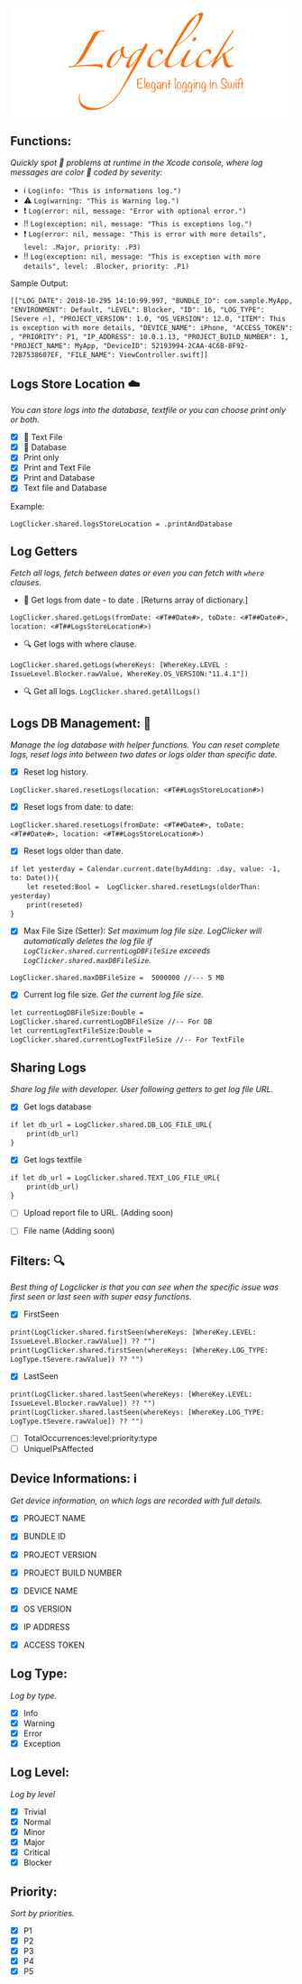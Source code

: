 ![Logclick](https://github.com/AnandKore91/LogClick/blob/master/logclick.png)

## Functions:
*Quickly spot :eyes: problems at runtime in the Xcode console, where log messages are color :rainbow: coded by severity:*

- :information_source: `Log(info: "This is informations log.")`
- :warning: `Log(warning: "This is Warning log.")`
- :heavy_exclamation_mark: `Log(error: nil, message: "Error with optional error.")`
- :bangbang: `Log(exception: nil, message: "This is exceptions log.")`
- :heavy_exclamation_mark: `Log(error: nil, message: "This is error with more details", level: .Major, priority: .P3)`
- :bangbang: `Log(exception: nil, message: "This is exception with more details", level: .Blocker, priority: .P1)`

Sample Output:
```
[["LOG_DATE": 2018-10-295 14:10:99.997, "BUNDLE_ID": com.sample.MyApp, "ENVIRONMENT": Default, "LEVEL": Blocker, "ID": 16, "LOG_TYPE": [Severe 🔥], "PROJECT_VERSION": 1.0, "OS_VERSION": 12.0, "ITEM": This is exception with more details, "DEVICE_NAME": iPhone, "ACCESS_TOKEN": , "PRIORITY": P1, "IP_ADDRESS": 10.0.1.13, "PROJECT_BUILD_NUMBER": 1, "PROJECT_NAME": MyApp, "DeviceID": 52193994-2CAA-4C6B-8F92-72B7538607EF, "FILE_NAME": ViewController.swift]]
```

## Logs Store Location :cloud:
*You can store logs into the database, textfile or you can choose print only or both.*

- [x] :bookmark_tabs: Text File
- [x] :file_folder: Database
- [x] Print only
- [x] Print and Text File
- [x] Print and Database
- [x] Text file and Database

Example: 
```
LogClicker.shared.logsStoreLocation = .printAndDatabase
```

## Log Getters
*Fetch all logs, fetch between dates or even you can fetch with `where` clauses.*

- :calendar: Get logs from date - to date .  [Returns array of dictionary.]
```
LogClicker.shared.getLogs(fromDate: <#T##Date#>, toDate: <#T##Date#>, location: <#T##LogsStoreLocation#>)
```

- :mag: Get logs with where clause.
```
LogClicker.shared.getLogs(whereKeys: [WhereKey.LEVEL : IssueLevel.Blocker.rawValue, WhereKey.OS_VERSION:"11.4.1"])
```

- :mag: Get all logs.
`LogClicker.shared.getAllLogs()`


## Logs DB Management: :construction_worker:
*Manage the log database with helper functions. You can reset complete logs, reset logs into between two dates or logs older than specific date.*

- [x] Reset log history.
```
LogClicker.shared.resetLogs(location: <#T##LogsStoreLocation#>)
```

- [x] Reset logs from date: to date:
```
LogClicker.shared.resetLogs(fromDate: <#T##Date#>, toDate: <#T##Date#>, location: <#T##LogsStoreLocation#>)
```

- [x] Reset logs older than date.
```
if let yesterday = Calendar.current.date(byAdding: .day, value: -1, to: Date()){
    let reseted:Bool =  LogClicker.shared.resetLogs(olderThan: yesterday)
    print(reseted)
}
```

- [x] Max File Size (Setter): 
*Set maximum log file size.* 
*LogClicker will automatically deletes the log file if `LogClicker.shared.currentLogDBFileSize` exceeds `LogClicker.shared.maxDBFileSize`.*
```
LogClicker.shared.maxDBFileSize =  5000000 //--- 5 MB
```

- [x] Current log file size. 
*Get the current log file size.*
```
let currentLogDBFileSize:Double = LogClicker.shared.currentLogDBFileSize //-- For DB
let currentLogTextFileSize:Double = LogClicker.shared.currentLogTextFileSize //-- For TextFile
```

## Sharing Logs
*Share log file with developer. User following getters to get log file URL.*
- [x] Get logs database
```
if let db_url = LogClicker.shared.DB_LOG_FILE_URL{
    print(db_url)
}
```
- [x] Get logs textfile
```
if let db_url = LogClicker.shared.TEXT_LOG_FILE_URL{
    print(db_url)
}
```
    
- [ ] Upload report file to URL. (Adding soon)
- [ ] File name (Adding soon)


## Filters: :mag:
*Best thing of Logclicker is that you can see when the specific issue was first seen or last seen with super easy functions.*

- [x] FirstSeen
```
print(LogClicker.shared.firstSeen(whereKeys: [WhereKey.LEVEL: IssueLevel.Blocker.rawValue]) ?? "")
print(LogClicker.shared.firstSeen(whereKeys: [WhereKey.LOG_TYPE: LogType.tSevere.rawValue]) ?? "")
```

- [x] LastSeen
```
print(LogClicker.shared.lastSeen(whereKeys: [WhereKey.LEVEL: IssueLevel.Blocker.rawValue]) ?? "")
print(LogClicker.shared.lastSeen(whereKeys: [WhereKey.LOG_TYPE: LogType.tSevere.rawValue]) ?? "")
```

- [ ] TotalOccurrences:level:priority:type
- [ ] UniqueIPsAffected

## Device Informations: :information_source:
*Get device information, on which logs are recorded with full details.*

- [x] PROJECT NAME
- [x] BUNDLE ID
- [x] PROJECT VERSION
- [x] PROJECT BUILD NUMBER
- [x] DEVICE NAME
- [x] OS VERSION
- [x] IP ADDRESS
- [x] ACCESS TOKEN


## Log Type:
*Log by type.*

- [x] Info
- [x] Warning
- [x] Error
- [x] Exception

## Log Level:
*Log  by level*

- [x] Trivial
- [x] Normal
- [x] Minor
- [x] Major
- [x] Critical
- [x] Blocker

## Priority:
*Sort  by priorities.*

- [x] P1
- [x] P2
- [x] P3
- [x] P4
- [x] P5
